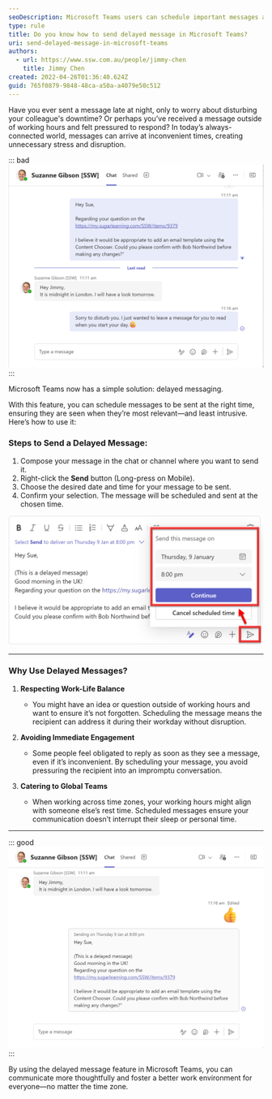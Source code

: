 ```yaml
---
seoDescription: Microsoft Teams users can schedule important messages and reminders with Send Later, a convenient built-in tool that allows for exact date and time control.
type: rule
title: Do you know how to send delayed message in Microsoft Teams?
uri: send-delayed-message-in-microsoft-teams
authors:
  - url: https://www.ssw.com.au/people/jimmy-chen
    title: Jimmy Chen
created: 2022-04-26T01:36:40.624Z
guid: 765f0879-9848-48ca-a50a-a4079e50c512
---
```


Have you ever sent a message late at night, only to worry about disturbing your colleague's downtime? Or perhaps you’ve received a message outside of working hours and felt pressured to respond? In today’s always-connected world, messages can arrive at inconvenient times, creating unnecessary stress and disruption. 

::: bad
![Bad Example: Sending Teams message outside of Sue's working hours](Delayed-Message-Bad-Example.png)
:::

<!--endintro-->

Microsoft Teams now has a simple solution: delayed messaging.

With this feature, you can schedule messages to be sent at the right time, ensuring they are seen when they’re most relevant—and least intrusive. Here’s how to use it:

### Steps to Send a Delayed Message:

1. Compose your message in the chat or channel where you want to send it.
2. Right-click the **Send** button (Long-press on Mobile).
3. Choose the desired date and time for your message to be sent.
4. Confirm your selection. The message will be scheduled and sent at the chosen time.

![Figure: How to send a Delayed Message in Microsoft Teams](Delayed-Message-Steps.png)

---

### Why Use Delayed Messages?

1. **Respecting Work-Life Balance**

   - You might have an idea or question outside of working hours and want to ensure it’s not forgotten. Scheduling the message means the recipient can address it during their workday without disruption.

2. **Avoiding Immediate Engagement**

   - Some people feel obligated to reply as soon as they see a message, even if it’s inconvenient. By scheduling your message, you avoid pressuring the recipient into an impromptu conversation.

3. **Catering to Global Teams**

   - When working across time zones, your working hours might align with someone else’s rest time. Scheduled messages ensure your communication doesn’t interrupt their sleep or personal time.

---

::: good
![Good Example: Sending a delayed message to Sue that is to be received at 9 am UK Timezone](Delayed-Message-Good-Example.png)
:::

By using the delayed message feature in Microsoft Teams, you can communicate more thoughtfully and foster a better work environment for everyone—no matter the time zone.
